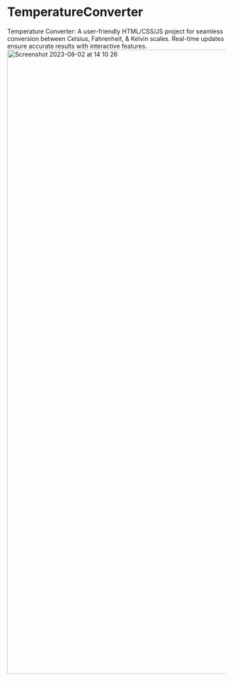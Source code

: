 # TemperatureConverter
Temperature Converter: A user-friendly HTML/CSS/JS project for seamless conversion between Celsius, Fahrenheit, &amp; Kelvin scales. Real-time updates ensure accurate results with interactive features.
<img width="1440" alt="Screenshot 2023-08-02 at 14 10 26" src="https://github.com/afzal-ahm/TemperatureConverter/assets/96912768/4f70a055-f83b-4938-ba75-bf57144c0c49">
